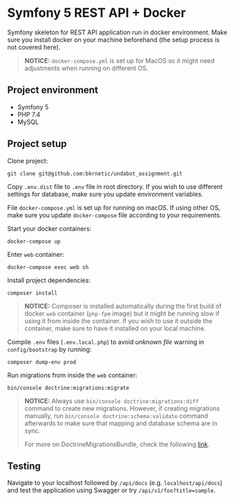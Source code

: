 # Symfony 5 REST API + Docker

Symfony skeleton for REST API application run in docker environment. Make sure you install docker on your machine beforehand (the setup process is not covered here).

> **NOTICE:** `docker-compose.yml` is set up for MacOS so it might need adjustments when running on different OS.

## Project environment
- Symfony 5
- PHP 7.4
- MySQL

## Project setup

Clone project:

```
git clone git@github.com:bkrnetic/undabot_assignment.git
```

Copy `.env.dist` file to `.env` file in root directory. If you wish to use different settings for database, make sure you update environment variables.

File `docker-compose.yml` is set up for running on macOS. If using other OS, make sure you update `docker-compose` file according to your requirements.

Start your docker containers:

```
docker-compose up
```

Enter `web` container:

```
docker-compose exec web sh
```

Install project dependencies:

```
composer install
```

> **NOTICE:** Composer is installed automatically during the first build of docker `web` container (`php-fpm` image) but it might be running slow if using it from inside the container. If you wish to use it outside the container, make sure to have it installed on your local machine. 



Compile `.env` files (`.env.local.php`) to avoid *unknown file* warning in `config/bootstrap` by running:

```
composer dump-env prod
```

Run migrations from inside the `web` container:

```
bin/console doctrine:migrations:migrate
```

> **NOTICE:** Always use `bin/console doctrine:migrations:diff` command to create new migrations. However, if creating migrations manually, run `bin/console doctrine:schema:validate` command afterwards to make sure that mapping and database schema are in sync.
> 
>For more on DoctrineMigrationsBundle, check the following [link](https://symfony.com/doc/master/bundles/DoctrineMigrationsBundle/index.html).

## Testing

Navigate to your localhost followed by `/api/docs` (e.g. `localhost/api/docs`) and test the application using Swagger or try `/api/v1/foo?title=sample`.
